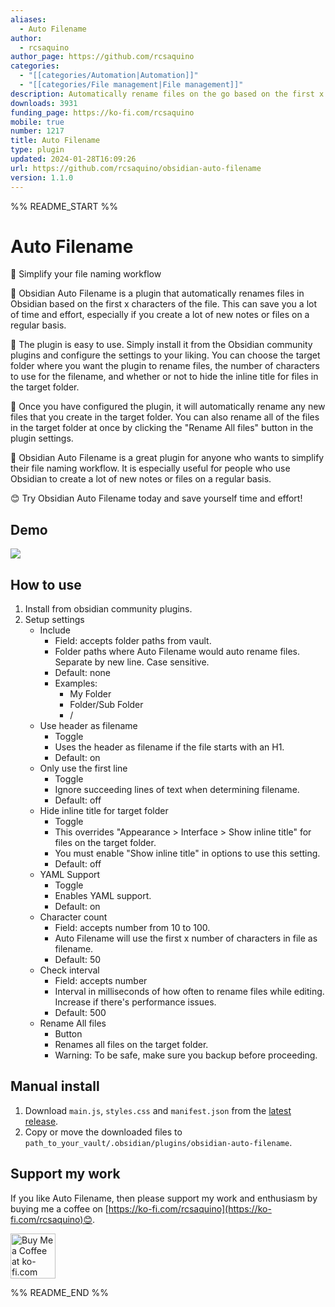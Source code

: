 ```yaml
---
aliases:
  - Auto Filename
author:
  - rcsaquino
author_page: https://github.com/rcsaquino
categories:
  - "[[categories/Automation|Automation]]"
  - "[[categories/File management|File management]]"
description: Automatically rename files on the go based on the first x characters of files.
downloads: 3931
funding_page: https://ko-fi.com/rcsaquino
mobile: true
number: 1217
title: Auto Filename
type: plugin
updated: 2024-01-28T16:09:26
url: https://github.com/rcsaquino/obsidian-auto-filename
version: 1.1.0
---
```


%% README_START %%

# Auto Filename

📁 Simplify your file naming workflow

🙌 Obsidian Auto Filename is a plugin that automatically renames files in Obsidian based on the first x characters of the file. This can save you a lot of time and effort, especially if you create a lot of new notes or files on a regular basis.

🔧 The plugin is easy to use. Simply install it from the Obsidian community plugins and configure the settings to your liking. You can choose the target folder where you want the plugin to rename files, the number of characters to use for the filename, and whether or not to hide the inline title for files in the target folder.

🚀 Once you have configured the plugin, it will automatically rename any new files that you create in the target folder. You can also rename all of the files in the target folder at once by clicking the "Rename All files" button in the plugin settings.

📝 Obsidian Auto Filename is a great plugin for anyone who wants to simplify their file naming workflow. It is especially useful for people who use Obsidian to create a lot of new notes or files on a regular basis.

😊 Try Obsidian Auto Filename today and save yourself time and effort!

## Demo
![](https://github.com/rcsaquino/obsidian-auto-filename/blob/main/assets/demo.gif)

## How to use

1. Install from obsidian community plugins.
2. Setup settings
    - Include
        - Field: accepts folder paths from vault.
        - Folder paths where Auto Filename would auto rename files. Separate by new line. Case sensitive.
        - Default: none
        - Examples:
            - My Folder
            - Folder/Sub Folder
            - /
    - Use header as filename
        - Toggle
        - Uses the header as filename if the file starts with an H1.
        - Default: on
     - Only use the first line
       	- Toggle
       	- Ignore succeeding lines of text when determining filename.
       	- Default: off
    - Hide inline title for target folder
        - Toggle
        - This overrides "Appearance > Interface > Show inline title" for files on the target folder.
    	- You must enable "Show inline title" in options to use this setting.
        - Default: off
    - YAML Support
        - Toggle
        - Enables YAML support.
        - Default: on
    - Character count
        - Field: accepts number from 10 to 100.
        - Auto Filename will use the first x number of characters in file as filename.
        - Default: 50
	- Check interval
		- Field: accepts number
		- Interval in milliseconds of how often to rename files while editing. Increase if there's performance issues.
		- Default: 500
    - Rename All files
        - Button
        - Renames all files on the target folder.
        - Warning: To be safe, make sure you backup before proceeding.

## Manual install
1. Download `main.js`, `styles.css` and `manifest.json` from the [latest release](https://github.com/rcsaquino/obsidian-auto-filename/releases/latest).
2. Copy or move the downloaded files to `path_to_your_vault/.obsidian/plugins/obsidian-auto-filename`.

## Support my work

If you like Auto Filename, then please support my work and enthusiasm by buying me a coffee on [https://ko-fi.com/rcsaquino](https://ko-fi.com/rcsaquino)😊.

<a href='https://ko-fi.com/rcsaquino' target='_blank'><img height='72' style='border:0px;height:72px;' src='https://storage.ko-fi.com/cdn/kofi2.png?v=3' border='0' alt='Buy Me a Coffee at ko-fi.com' /></a>


%% README_END %%